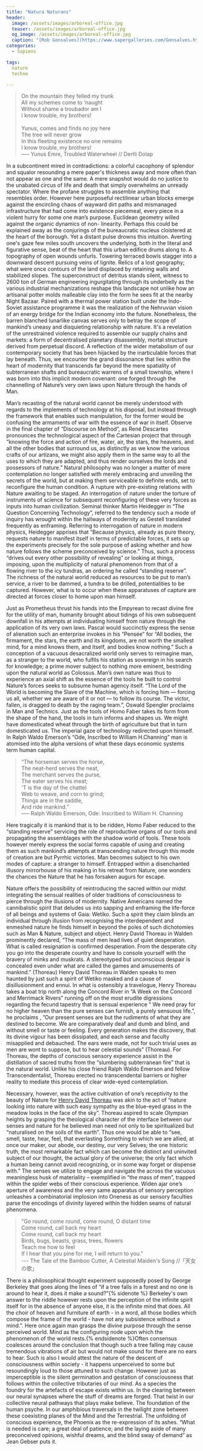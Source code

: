 ```yaml
---
title: "Natura Naturans"
header:
  image: /assets/images/arboreal-office.jpg
  teaser: /assets/images/arboreal-office.jpg
  og_image: /assets/images/arboreal-office.jpg
  caption: "[Rob Gonsalves](https://www.sapergalleries.com/Gonsalves.html)"
categories:
  - Sapiens

tags:
  nature
  techne

---
```


> On the mountain they felled my trunk <br> All my schemes come to ‘naught <br> Without shame a troubador am I <br> I know trouble, my brothers!<br><br> Yunus, comes and finds no joy here <br> The tree will never grow <br> In this fleeting existence no one remains <br> I know trouble, my brothers!<br>
––– Yunus Emre, Troubled Waterwheel // Dertli Dolap

In a subcontinent mired in contradictions: a colorful cacophony of splendor and squalor resounding a mere paper's thickness away and more often than not appear as one and the same. A mere snapshot would do no justice to the unabated circus of life and death that simply overwhelms an unready spectator. Where the profane struggles to assemble anything that resembles order. However here purposeful rectilinear urban blocks emerge against the encircling chaos of wayward dirt paths and mismanaged infrastructure that had come into existence piecemeal, every piece in a violent hurry for some one man’s purpose. Euclidean geometry willed against the organic dynamics of non- linearity. Perhaps this could be explained away as the conjurings of the bureaucratic nucleus cloistered at the heart of the borough. Yet a distant pulse drowns this intuition. Averting one's gaze few miles south uncovers the underlying, both in the literal and figurative sense, beat of the heart that this urban edifice drums along to. A topography of open wounds unfurls. Towering terraced bowls stagger into a downward descent pursuing veins of lignite. Relics of a lost geography; what were once contours of the land displaced by retaining walls and stabilized slopes. The superconstruct of detritus stands silent, witness to 2600 ton of German engineering ingurgitating through its underbelly as the various industrial mechanizations reshape this landscape not unlike how an artisanal potter molds malleable clay into the form he sees fit at the nearby Night Bazaar. Paired with a thermal power station built under the Indo-Soviet assistance programme it was the realization of the Nehruvian vision of an energy bridge for the Indian economy into the future. Nonetheless, the barren blanched lunarlike canvas serves only to betray the scope of mankind’s uneasy and disquieting relationship with nature. It's a revelation of the unrestrained violence required to assemble our supply chains and markets: a form of decentralised planetary disassembly, mortal structure derived from perpetual discord. A reflection of the wider metabolism of our contemporary society that has been hijacked by the inarticulable forces that lay beneath. Thus, we encounter the grand dissonance that lies within the heart of modernity that transcends far beyond the mere spatiality of subterranean shafts and bureaucratic warrens of a small township, where I was born into this implicit modern covenant: one forged through the channelling of Nature’s very own laws upon Nature through the hands of Man.

Man’s recasting of the natural world cannot be merely understood with regards to the implements of technology at his disposal, but instead through the framework that enables such manipulation, for the former would be confusing the armaments of war with the essence of war in itself. Observe in the final chapter of “Discourse on Method”, as René Descartes pronounces the technological aspect of the Cartesian project that through ”knowing the force and action of fire, water, air, the stars, the heavens, and all the other bodies that surround us, as distinctly as we know the various crafts of our artizans, we might also apply them in the same way to all the uses to which they are adapted, and thus render ourselves the lords and possessors of nature.”  Natural philosophy was no longer a matter of mere contemplation no longer satisfied with merely  embracing and unveiling the secrets of the world, but at making them serviceable to definite ends, set to reconfigure the human condition. A rupture with pre-existing relations with Nature awaiting to be staged. An interrogation of nature under the torture of instruments of science for subsequent reconfiguring of these very forces as inputs into human civilization. Seminal thinker Martin Heidegger in “The Question Concerning Technology”, referred to the tendency such a mode of inquiry has wrought within the hallways of modernity as Gestell translated frequently as enframing. Referring to interrogation of nature in modern physics, Heidegger apprises that “Because physics, already as pure theory, requests nature to manifest itself in terms of predictable forces, it sets up the experiments precisely for the sole purpose of asking whether and how nature follows the scheme preconceived by science.” Thus, such a process “drives out every other possibility of revealing” or looking at things, imposing, upon the multiplicity of natural phenomenon from that of a flowing river to the icy tundras, an ordering he called “standing reserve”. The richness of the natural world reduced as resources to be put to man’s service, a river to be dammed, a tundra to be drilled, potentialities to be captured. However, what is to occur when these apparatuses of capture are directed at forces closer to home upon man himself.

Just as Prometheus thrust his hands into the Empyrean to recast divine fire for the utility of man, humanity brought about tidings of his own subsequent downfall in his attempts at individuating himself from nature through the application of its very own laws. Pascal would succinctly express the sense of alienation such an enterprise invokes in his “Pensée” for “All bodies, the firmament, the stars, the earth and its kingdoms, are not worth the smallest mind, for a mind knows them, and itself, and bodies know nothing.” Such a conception of a vacuous desacralized world only serves to reimagine man, as a stranger to the world, who fulfils his station as sovereign in his search for knowledge; a prime mover subject to nothing more eminent, bestriding upon the natural world as Colossus. Man’s own nature was thus to experience an axial shift as the essence of the tools he built to control Nature’s forces seeks to subsume human agency itself. “The Lord of the World is becoming the Slave of the Machine, which is forcing him — forcing us all, whether we are aware of it or not — to follow its course. The victor, fallen, is dragged to death by the raging team.”, Oswald Spengler proclaims in Man and Technics. Just as the tools of Homo Faber takes its form from the shape of the hand, the tools in turn informs and shapes us. We might have domesticated wheat through the birth of agriculture but that in turn domesticated us. The imperial gaze of technology redirected upon himself. In Ralph Waldo Emerson’s “Ode, Inscribed to William H.Channing” man is atomised into the alpha versions of what these days economic systems term human capital.

> “The horseman serves the horse,<br>The neat-herd serves the neat,<br> The merchant serves the purse,<br>The eater serves his meat;<br>'T is the day of the chattel<br>Web to weave, and corn to grind;<br>Things are in the saddle,<br>And ride mankind.”<br>
––– Ralph Waldo Emerson, Ode: Inscribed to William H. Channing

Here tragically it is mankind that is to be ridden, Homo Faber reduced to the “standing reserve” servicing the role of reproductive organs of our tools and propagating the assemblages with the shadow world of tools. These tools however merely express the social forms capable of using and creating them as such mankind’s attempts at transcending nature through this mode of creation are but Pyrrhic victories. Man becomes subject to his own modes of capture: a stranger to himself. Entrapped within a disenchanted illusory mirrorhouse of his making in his retreat from Nature, one wonders the chances the Nature that he has forsaken augurs for escape.


Nature offers the possibility of reintroducing the sacred within our midst integrating the sensual realities of older traditions of consciousness to pierce through the illusions of modernity. Native Americans named the cannibalistic spirit that deludes us into sapping and enframing the life-force of all beings and systems of Gaia: Wetiko. Such a spirit they claim blinds an individual through illusion from recognising the interdependent and enmeshed nature he finds himself in beyond the poles of such dichotomies such as Man & Nature, subject and object. Henry David Thoreau in Walden prominently declared, “The mass of men lead lives of quiet desperation. What is called resignation is confirmed desperation. From the desperate city you go into the desperate country and have to console yourself with the bravery of minks and muskrats. A stereotyped but unconscious despair is concealed even under what are called the games and amusements of mankind.” (Thoreau) Henry David Thoreau in Walden speaks to men haunted by just such a spirit of Wetiko masked and a cause of disillusionment and ennui. In what is ostensibly a travelogue, Henry Thoreau takes a boat trip north along the Concord River in “A Week on the Concord and Merrimack Rivers” running off on the most erudite digressions regarding the fecund tapestry that is sensual experience “ We need pray for no higher heaven than the pure senses can furnish, a purely sensuous life.”, he proclaims , ”Our present senses are but the rudiments of what they are destined to become. We are comparatively deaf and dumb and blind, and without smell or taste or feeling. Every generation makes the discovery, that its divine vigour has been dissipated, and each sense and faculty misapplied and debauched. The ears were made, not for such trivial uses as men are wont to suppose, but to hear celestial sounds” (Thoreau). For Thoreau, the depths of conscious sensory experience assist in the distillation of sacred truths from the “slumbering subterranean fire” that is the natural world. Unlike his close friend Ralph Waldo Emerson and fellow Transcendentalist, Thoreau erected no transcendental barriers or higher reality to mediate this process of clear wide-eyed contemplation.


Necessary, however, was the active cultivation of one’s receptivity to the beauty of Nature for <a href="#" data-wiki-lang="en" data-wiki-title="Henry_David_Thoreau">Henry David Thoreau</a> was akin to the act of “nature looking into nature with such easy sympathy as the blue-eyed grass in the meadow looks in the face of the sky”. Thoreau aspired to scale Olympian heights by grasping the theological character of the interface between our senses and nature for he believed man need not only to be spiritualized but “naturalised on the soils of the earth”. Thus one would be able to “see, smell, taste, hear, feel, that everlasting Something to which we are allied, at once our maker, our abode, our destiny, our very Selves; the one historic truth, the most remarkable fact which can become the distinct and uninvited subject of our thought, the actual glory of the universe; the only fact which a human being cannot avoid recognizing, or in some way forget or dispense with.” The senses we utilize to engage and navigate the across the vacuous meaningless husk of materiality – exemplified in “the mass of men”, trapped within the spider webs of their conscious experience. Widen ajar one’s aperture of awareness and the very same apparatus of sensory perception unleashes a combinatorial implosion into Oneness as our sensory faculties parse the encodings of divinity layered within the hidden seams of natural phenomena.

> "Go round, come round, come round, O distant time<br>Come round, call back my heart<br>Come round, call back my heart<br>Birds, bugs, beasts, grass, trees, flowers<br>Teach me how to feel<br>If I hear that you pine for me, I will return to you."<br>
--- The Tale of the Bamboo Cutter, A Celestial Maiden's Song //「天女の歌」

There is a philosophical thought experiment supposedly posed by George Berkeley that goes along the lines of “if a tree falls in a forest and no one is around to hear it, does it make a sound?”{% sidenote %}
 Berkeley's own answer to the riddle however rests upon the perception of the infinite spirit itself for in the absence of anyone else, it is the infinite mind that does. All the choir of heaven and furniture of earth - in a word, all those bodies which compose the frame of the world - have not any subsistence without a mind.". Here once again man grasps the divine purpose through the sense perceived world. Mind as the configuring node upon which the phenomenon of the world rests.{% endsidenote %}Often consensus coalesces around the conclusion that though such a tree falling may cause tremendous vibrations of air but would not make sound for there are no ears to hear. Such is also I would attest the nature of the descent of consciousness within society - it happens unperceived to some but resoundingly loud to those attuned to such change. However just as imperceptible is the silent germination and gestation of consciousness that follows within the collective tributaries of our mind.  As a species the foundry for the artefacts of escape exists within us. In the clearing between our neural synapses where the stuff of dreams are forged. That twist in our collective neural pathways that plays make believe. The foundation of the human psyche. In our amphibious traversals in the twilight zone between these coexisting planes of the Mind and the Terrestrial. The unfolding of conscious experience, the Phoenix as the re-expression of its ashes. “What is needed is care; a great deal of patience; and the laying aside of many preconceived opinions, wishful dreams, and the blind sway of demand” as Jean Gebser puts it.
